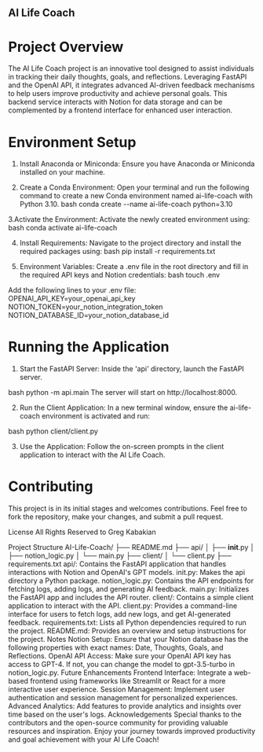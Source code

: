 ## AI Life Coach

# Project Overview

The AI Life Coach project is an innovative tool designed to assist individuals in tracking their daily thoughts, goals, and reflections. Leveraging FastAPI and the OpenAI API, it integrates advanced AI-driven feedback mechanisms to help users improve productivity and achieve personal goals. This backend service interacts with Notion for data storage and can be complemented by a frontend interface for enhanced user interaction.

# Environment Setup

1. Install Anaconda or Miniconda: Ensure you have Anaconda or Miniconda installed on your machine.

2. Create a Conda Environment: Open your terminal and run the following command to create a new Conda environment named ai-life-coach with Python 3.10.
   bash
   conda create --name ai-life-coach python=3.10

3.Activate the Environment: Activate the newly created environment using:
bash
conda activate ai-life-coach

4. Install Requirements: Navigate to the project directory and install the required packages using:
   bash
   pip install -r requirements.txt

5. Environment Variables: Create a .env file in the root directory and fill in the required API keys and Notion credentials:
   bash
   touch .env

Add the following lines to your .env file:
OPENAI_API_KEY=your_openai_api_key
NOTION_TOKEN=your_notion_integration_token
NOTION_DATABASE_ID=your_notion_database_id

# Running the Application

1. Start the FastAPI Server: Inside the 'api' directory, launch the FastAPI server.

bash
python -m api.main
The server will start on http://localhost:8000.

2. Run the Client Application: In a new terminal window, ensure the ai-life-coach environment is activated and run:

bash
python client/client.py

3. Use the Application: Follow the on-screen prompts in the client application to interact with the AI Life Coach.

# Contributing

This project is in its initial stages and welcomes contributions. Feel free to fork the repository, make your changes, and submit a pull request.

License
All Rights Reserved to Greg Kabakian

Project Structure
AI-Life-Coach/
├── README.md
├── api/
│ ├── **init**.py
│ ├── notion_logic.py
│ └── main.py
├── client/
│ └── client.py
├── requirements.txt
api/: Contains the FastAPI application that handles interactions with Notion and OpenAI's GPT models.
init.py: Makes the api directory a Python package.
notion_logic.py: Contains the API endpoints for fetching logs, adding logs, and generating AI feedback.
main.py: Initializes the FastAPI app and includes the API router.
client/: Contains a simple client application to interact with the API.
client.py: Provides a command-line interface for users to fetch logs, add new logs, and get AI-generated feedback.
requirements.txt: Lists all Python dependencies required to run the project.
README.md: Provides an overview and setup instructions for the project.
Notes
Notion Setup: Ensure that your Notion database has the following properties with exact names: Date, Thoughts, Goals, and Reflections.
OpenAI API Access: Make sure your OpenAI API key has access to GPT-4. If not, you can change the model to gpt-3.5-turbo in notion_logic.py.
Future Enhancements
Frontend Interface: Integrate a web-based frontend using frameworks like Streamlit or React for a more interactive user experience.
Session Management: Implement user authentication and session management for personalized experiences.
Advanced Analytics: Add features to provide analytics and insights over time based on the user's logs.
Acknowledgements
Special thanks to the contributors and the open-source community for providing valuable resources and inspiration.
Enjoy your journey towards improved productivity and goal achievement with your AI Life Coach!
